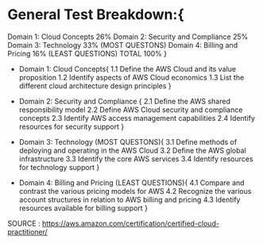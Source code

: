 # General Test Breakdown:{

Domain 1: Cloud Concepts 26%
Domain 2: Security and Compliance 25%
Domain 3: Technology 33%   (MOST QUESTONS)
Domain 4: Billing and Pricing 16% (LEAST QUESTIONS)
TOTAL 100%
}

* Domain 1: Cloud Concepts{
1.1 Define the AWS Cloud and its value proposition
1.2 Identify aspects of AWS Cloud economics
1.3 List the different cloud architecture design principles
}

* Domain 2: Security and Compliance {
2.1 Define the AWS shared responsibility model
2.2 Define AWS Cloud security and compliance concepts
2.3 Identify AWS access management capabilities
2.4 Identify resources for security support
}

* Domain 3: Technology  (MOST QUESTONS){
3.1 Define methods of deploying and operating in the AWS Cloud
3.2 Define the AWS global infrastructure
3.3 Identify the core AWS services
3.4 Identify resources for technology support
}

* Domain 4: Billing and Pricing  (LEAST QUESTIONS){
4.1 Compare and contrast the various pricing models for AWS
4.2 Recognize the various account structures in relation to AWS billing and pricing
4.3 Identify resources available for billing support
}

SOURCE :  https://aws.amazon.com/certification/certified-cloud-practitioner/